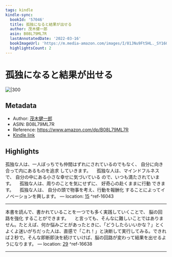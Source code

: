 ```yaml
---
tags: kindle
kindle-sync:
  bookId: '57046'
  title: 孤独になると結果が出せる
  author: 茂木健一郎
  asin: B08L79ML7R
  lastAnnotatedDate: '2022-03-16'
  bookImageUrl: 'https://m.media-amazon.com/images/I/81JNu9Ft5HL._SY160.jpg'
  highlightsCount: 2
---
```


# 孤独になると結果が出せる
![|300](https://m.media-amazon.com/images/I/81JNu9Ft5HL.jpg)
## Metadata
* Author: [茂木健一郎](https://www.amazon.comundefined)
* ASIN: B08L79ML7R
* Reference: https://www.amazon.com/dp/B08L79ML7R
* [Kindle link](kindle://book?action=open&asin=B08L79ML7R)

## Highlights
孤独な人は、一人ぼっちでも仲間はずれにされているのでもなく、 自分に向き合って内にあるものを追求 していきます。 　孤独な人は、マインドフルネスで、 自分の中にある小さな幸せに気づいている ので、いつも満たされています。 　孤独な人は、周りのことを気にせずに、 好奇心の赴くままに行動 できます。 　孤独な人は、 自分の頭で物事を考え、行動を報酬化 することによってイノベーションを興します。 — location: [15](kindle://book?action=open&asin=B08L79ML7R&location=15) ^ref-16043

---
本書を読んで、書かれていることを一つでも多く実践していくことで、 脳の回路を強化 することができます。 　と言っても、そんなに難しいことではありません。たとえば、何か悩みごとがあったときに、「どうしたらいいかな？」とくよくよ迷いがちだった人は、直感で「これ！」と決断して実行してみる。できれば２秒で。そんな即断即決を続けていけば、脳の回路が変わって結果を出せるようになります。 — location: [29](kindle://book?action=open&asin=B08L79ML7R&location=29) ^ref-16638

---
